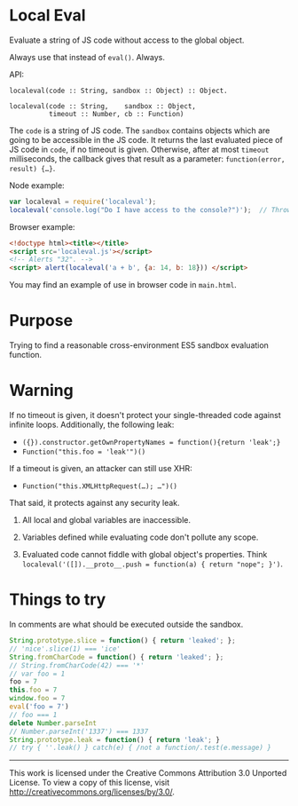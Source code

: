 # Local Eval

Evaluate a string of JS code without access to the global object.

Always use that instead of `eval()`. Always.

API:

    localeval(code :: String, sandbox :: Object) :: Object.

    localeval(code :: String,    sandbox :: Object,
              timeout :: Number, cb :: Function)

The `code` is a string of JS code. The `sandbox` contains objects which are
going to be accessible in the JS code.
It returns the last evaluated piece of JS code in `code`, if no timeout is
given. Otherwise, after at most `timeout` milliseconds, the callback gives that
result as a parameter: `function(error, result) {…}`.

Node example:

```javascript
var localeval = require('localeval');
localeval('console.log("Do I have access to the console?")');  // Throws.
```

Browser example:

```html
<!doctype html><title></title>
<script src='localeval.js'></script>
<!-- Alerts "32". -->
<script> alert(localeval('a + b', {a: 14, b: 18})) </script>
```

You may find an example of use in browser code in `main.html`.

# Purpose

Trying to find a reasonable cross-environment ES5 sandbox evaluation function.

# Warning

If no timeout is given, it doesn't protect your single-threaded code against
infinite loops. Additionally, the following leak:

- `({}).constructor.getOwnPropertyNames = function(){return 'leak';}`
- `Function("this.foo = 'leak'")()`

If a timeout is given, an attacker can still use XHR:

- `Function("this.XMLHttpRequest(…); …")()`

That said, it protects against any security leak.

1. All local and global variables are inaccessible.

2. Variables defined while evaluating code don't pollute any scope.

3. Evaluated code cannot fiddle with global object's properties.
   Think
   `localeval('([]).__proto__.push = function(a) { return "nope"; }')`.

# Things to try

In comments are what should be executed outside the sandbox.

```js
String.prototype.slice = function() { return 'leaked'; };
// 'nice'.slice(1) === 'ice'
String.fromCharCode = function() { return 'leaked'; };
// String.fromCharCode(42) === '*'
// var foo = 1
foo = 7
this.foo = 7
window.foo = 7
eval('foo = 7')
// foo === 1
delete Number.parseInt
// Number.parseInt('1337') === 1337
String.prototype.leak = function() { return 'leak'; }
// try { ''.leak() } catch(e) { /not a function/.test(e.message) }
```

---

This work is licensed under the Creative Commons Attribution 3.0 Unported
License. To view a copy of this license, visit
<http://creativecommons.org/licenses/by/3.0/>.
